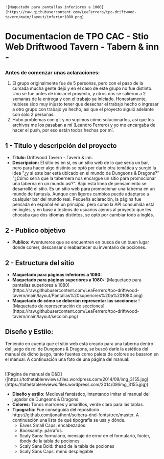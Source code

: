     ![Maquetado para pantallas inferiores a 1080](https://raw.githubusercontent.com/LeaFerrero/tpo-driftwood-tavern/main/layout/inferior1080.png)

<h1>Documentacion de TPO CAC - Stio Web Driftwood Tavern - Tabern & inn -</h1>

<h3>Antes de comenzar unas aclaraciones:</h3>
<ol>
  <li>
    El grupo originalmente fue de 5 personas, pero con el paso de la cursada mucha gente dejó y en el caso de este grupo no fue distinto. Uno se fue antes de iniciar el proyecto, y otros dos se salieron a 2 semanas de la entrega y con el trabajo ya iniciado. Honestamente, hubiese sido muy injusto tener que desechar el trabajo hecho o ingresar a otro grupo con trabajo ya hecho, así que el proyecto siguió adelante con solo 2 personas.
  </li>
  <li>
    Hubo problemas con git y no supimos cómo solucionarlos, así que los archivos me los pasaban a mí (Leandro Ferrero) y yo me encargaba de hacer el push, por eso están todos hechos por mí.
  </li>
</ol>

<h2>1 - Titulo y descripción del proyecto</h2>

<ul>
  <li>
    <b>Titulo:</b> Driftwood Tavern - Tavern & inn.
  </li>
  <li>
    <b>Descripcion:</b> El sitio es en sí, es un sitio web de lo que sería un bar, pero para hacer algo distinto se optó por darle otra temática y surgió la idea "¿y si este bar está ubicado en el mundo de Dungeons & Dragons?" "¿Cómo sería que la tabernera nos encargue un sitio para promocionar una taberna en un mundo así?". Bajo esta línea de pensamiento se desarrolló el sitio. Es un sitio web para promocionar una taberna en un mundo de fantasía. Aunque con ligeros cambios puede adaptarse a cualquier bar del mundo real. Pequeña aclaración, la página fue pensada en español en un principio, pero como la API consumida está en inglés, y en base a testeos de usuarios ajenos al proyecto que les chocaba que dos idiomas distintos, se optó por cambiar todo a inglés.
  </li>
</ul>

<h2>2 - Publico objetivo</h2>
<ul>
  <li>
    <b>Publico:</b> Aventureros que se encuentren en busca de un buen lugar donde comer, descansar o reabastecer su inventario de pociones.
  </li>
</ul>

<h2>2 - Estructura del sitio</h2>
<ul>
  <li>
    <b>Maquetado para páginas inferiores a 1080:</b> 

  </li>
  <li>
    <b>Maquetado para páginas superiores a 1080:</b> ![Maquetado para pantallas superiores a 1080](https://raw.githubusercontent.com/LeaFerrero/tpo-driftwood-tavern/main/layout/Pantallas%20superiores%20a%201080.png)
  </li>
  <li>
    <b>Maquetado de cómo se deberían representar las secciones:</b> 
    ![Maquetado de representación de secciones](https://raw.githubusercontent.com/LeaFerrero/tpo-driftwood-tavern/main/layout/seccion.png)
  </li>
</ul>

<h2>Diseño y Estilo:</h2>
<p>Teniendo en cuenta que el sitio web está creado para una taberna dentro del juego de rol de Dungeons & Dragons, se buscó darle la estética del manual de dicho juego, tanto fuentes como paleta de colores se basaron en el manual. A continuación una foto de una página del manual:</p><br>
![Página de manual de D&D]([https://tothetablereviews.files.wordpress.com/2014/09/img_3155.jpg](https://tothetablereviews.files.wordpress.com/2014/09/img_3155.jpg))


<ul>
  <li>
    <b>Diseño y estilo:</b> Medieval fantástico, intentando imitar el manual del jugador de Dungeons & Dragons
  </li>
  <li>
    <b>Colores:</b> Tonos marrones y amarillos, verde claro para las tablas.
  </li>
  <li><b>Tipografía:</b> Fue conseguida del repositorio https://github.com/jonathonf/solbera-dnd-fonts/tree/master. 
  A continuación una lista de qué tipografía se usa y dónde.
    <ul>
      <li>Eaves Small Caps: encabezados.</li>
      <li>Booksanity: párrafos.</li>
      <li>Scaly Sans: formulario, mensaje de error en el formulario, footer, tbody de la tabla de pociones</li>
      <li>Scaly Sans Bold: thead de la tabla de pociones</li>
      <li>Scaly Sans Caps: menú desplegable</li>
    </ul>
  </li>
</ul>

